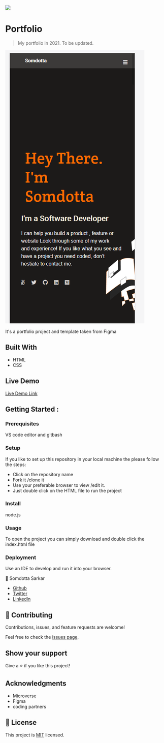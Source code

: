 ![](https://img.shields.io/badge/Microverse-blueviolet)


# Portfolio
  


> My portfolio in 2021. To be updated.

![screenshot](https://github.com/Somdotta07/Portfolio/blob/Feature/media/screenshot.PNG)

It's a portfolio project and template taken from Figma

## Built With

- HTML 
- CSS


## Live Demo

[Live Demo Link](  https://somdotta07.github.io/Portfolio/)


## Getting Started :

### Prerequisites
VS code editor and gitbash 

### Setup
 If you like to set up this repository in your local machine the please follow the steps:
 - Click on the repository name 
 - Fork it /clone it 
 - Use your preferable browser to view /edit it.
 - Just double click on the HTML file to run the project

### Install
   node.js

### Usage
To open the project you can simply download and double click the index.html file

### Deployment
Use an IDE to develop and run it into your browser.

👤 Somdotta Sarkar

- [Github](https://github.com/Somdotta07)
- [Twitter](https://github.com/Somdotta07)
- [LinkedIn](https://www.linkedin.com/in/somdotta-sarkar-8849b419/)




## 🤝 Contributing

Contributions, issues, and feature requests are welcome!

Feel free to check the [issues page](../../issues/).

## Show your support

Give a ⭐️ if you like this project!

## Acknowledgments
- Microverse
- Figma
- coding partners


## 📝 License

This project is [MIT](./MIT.md) licensed.

